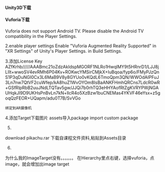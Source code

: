#### Unity3D下载
#### Vuforia下载
Vuforia does not support Android TV. Please disable the Android TV compatibility in the Player Settings.

2.enable player settings
Enable "Vuforia Augmented Reality Supported" in "XR Settings" of Unity's Player Settings. in Build Settings.

3.添加License Key
AZfKrhb/////AAABmc21oZdzAkIdspMGORF1NLRo1HwqlMY9t5HRnrD1/LJJ8jLIIt+wwoSV4evRMh6P04Kv+ROKwcYMSirCMjkX+IuBqoa/fyp6o/FMyPJzQnS1P3qDuNGI0Cx3L6MaB9V8y8GYUo0vKQdL6TmoQpm3QN/WWOdAIPFuJ3Ln7nw7QtVF2cuWfep/kA8huZ1WvOYOm8IsBaANKFHmhQRCns7LdcR0wR+GSfRlpRbB2uuJNdLTQTav5gw/JJQi7b0rhTQ3eHHYAofRtZgKVRYPWjNGAUHqkJl9D9UKHsPnBvLn7kN+llcR4o5XzBzw1buCNEMas4YKVF46eYsx+z5goqQzFEOR+UQapm/adu0T7B/SvVGo

    绑定到AR摄像机
4.添加Target下载图片
    assets导入package
import custom package

5.
download pikachu.rar
下载自课程文件资料,粘贴到Assets目录

6.
为什么我的ImageTarget没有。。。。。。
在Hierarchy里点右键，选择vuforia，点image，就会增加出image target
